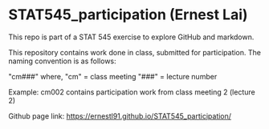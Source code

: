 # STAT545_participation (Ernest Lai)

This repo is part of a STAT 545 exercise to explore GitHub and markdown.

This repository contains work done in class, submitted for participation. The naming convention is as follows:

"cm###" where,
"cm" = class meeting
"###" = lecture number

Example: cm002 contains participation work from class meeting 2 (lecture 2)

Github page link: https://ernestl91.github.io/STAT545_participation/
